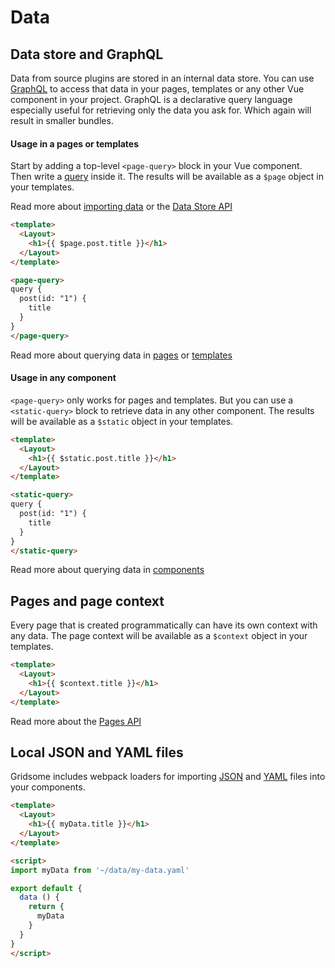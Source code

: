 # Data

## Data store and GraphQL

Data from source plugins are stored in an internal data store. You can use [GraphQL](https://graphql.org/) to access that data in your pages, templates or any other Vue component in your project. GraphQL is a declarative query language especially useful for retrieving only the data you ask for. Which again will result in smaller bundles.

#### Usage in a pages or templates

Start by adding a top-level `<page-query>` block in your Vue component. Then write a [query](https://graphql.github.io/learn/queries/) inside it. The results will be available as a `$page` object in your templates.

Read more about [importing data](/docs/fetching-data) or the [Data Store API](/docs/data-store-api)

```html
<template>
  <Layout>
    <h1>{{ $page.post.title }}</h1>
  </Layout>
</template>

<page-query>
query {
  post(id: "1") {
    title
  }
}
</page-query>
```

Read more about querying data in [pages](/docs/querying-data#query-data-in-pages) or [templates](/docs/querying-data#query-data-in-templates)

#### Usage in any component

`<page-query>` only works for pages and templates. But you can use a `<static-query>` block to retrieve data in any other component. The results will be available as a `$static` object in your templates.

```html
<template>
  <Layout>
    <h1>{{ $static.post.title }}</h1>
  </Layout>
</template>

<static-query>
query {
  post(id: "1") {
    title
  }
}
</static-query>
```

Read more about querying data in [components](/docs/querying-data#query-data-in-components)

## Pages and page context

Every page that is created programmatically can have its own context with any data. The page context will be available as a `$context` object in your templates.

```html
<template>
  <Layout>
    <h1>{{ $context.title }}</h1>
  </Layout>
</template>
```

Read more about the [Pages API](/docs/pages-api)

## Local JSON and YAML files

Gridsome includes webpack loaders for importing [JSON](https://www.json.org/) and [YAML](https://yaml.org/) files into your components.

```html
<template>
  <Layout>
    <h1>{{ myData.title }}</h1>
  </Layout>
</template>

<script>
import myData from '~/data/my-data.yaml'

export default {
  data () {
    return {
      myData
    }
  }
}
</script>
```
